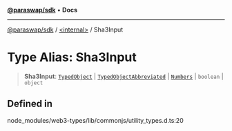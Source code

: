 [**@paraswap/sdk**](../../README.md) • **Docs**

***

[@paraswap/sdk](../../globals.md) / [\<internal\>](../README.md) / Sha3Input

# Type Alias: Sha3Input

> **Sha3Input**: [`TypedObject`](TypedObject.md) \| [`TypedObjectAbbreviated`](TypedObjectAbbreviated.md) \| [`Numbers`](Numbers.md) \| `boolean` \| `object`

## Defined in

node\_modules/web3-types/lib/commonjs/utility\_types.d.ts:20
